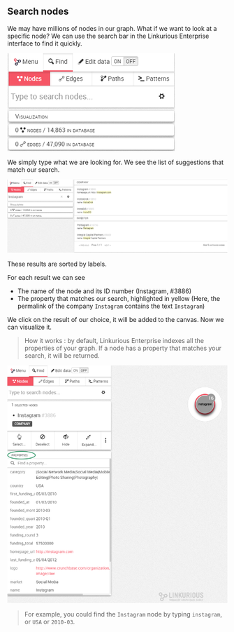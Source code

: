 ## Search nodes

We may have millions of nodes in our graph. What if we want to look at a specific node? We can use the search bar in the Linkurious Enterprise interface to find it quickly.

![](Find.png)

We simply type what we are looking for. We see the list of suggestions that match our search.

![](Find_Example.png)

These results are sorted by labels.

For each result we can see
- The name of the node and its ID number (Instagram, #3886)
- The property that matches our search, highlighted in yellow (Here, the permalink of the company ```Instagram``` contains the text ```Instagram```)



We click on the result of our choice, it will be added to the canvas. Now we can visualize it.

> How it works : by default, Linkurious Enterprise indexes all the properties of your graph. If a node has a property that matches your search, it will be returned.

![](PropertiesCircle.png)

> For example, you could find the ```Instagram``` node by typing ```instagram```, or ```USA``` or ```2010-03```.
